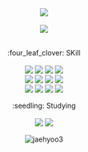 <div align="center">
    <img src="https://capsule-render.vercel.app/api?type=Cylinder&color=timeGradient&section=header&text=Welcome%20to%20JaeHyo's%20GitHub%20👋&animation=twinkling&fontSize=50&fontAlignY=50&height=200" />
  <br>
  <br>
     <a href="https://hits.seeyoufarm.com"><img src="https://hits.seeyoufarm.com/api/count/incr/badge.svg?url=https%3A%2F%2Fgithub.com%2Fjaehyoo3&count_bg=%2379C83D&title_bg=%23555555&icon=github.svg&icon_color=%23E7E7E7&title=hits&edge_flat=false"/></a>                 
</div> 
<br>
<p align="center">
  :four_leaf_clover: SKill
<br>
<br>
  <img src="https://img.shields.io/badge/SpringBoot-6DB33F?style=flat&logo=springboot&logoColor=white"/>
	<img src="https://img.shields.io/badge/Java-007396?style=flat&logo=Conda-Forge&logoColor=white" />
	<img src="https://img.shields.io/badge/Spring-6DB33F?style=flat&logo=Spring&logoColor=white" />
  <img src="https://img.shields.io/badge/MySQL-4479A1?style=flat&logo=MySQL&logoColor=white" />
  <br>
  <img src="https://img.shields.io/badge/JavaScript-F7DF1E?style=flat&logo=JavaScript&logoColor=white" />
  <img src="https://img.shields.io/badge/HTML5-E34F26?style=flat&logo=HTML5&logoColor=white" />
  <img src="https://img.shields.io/badge/AWS_RDS-527FFF?style=flat&logo=amazonrds&logoColor=white" />
  <img src="https://img.shields.io/badge/AWS_EC2-FF9900?style=flat&logo=amazonec2&logoColor=white" />
	<br>
  <img src="https://img.shields.io/badge/vuejs-339933?style=flat&logo=JavaScript&logoColor=white" />
  <img src="https://img.shields.io/badge/jenkins-D24939?style=flat&logo=Jenkins&logoColor=white" /> 
  <img src="https://img.shields.io/badge/Intellij-000000?style=flat&logo=intellijidea&logoColor=white" /> 
  <img src="https://img.shields.io/badge/github-181717?style=flat&logo=Github&logoColor=white" /> 
  <br>
  <p align="center"> :seedling: Studying <br><br> <img src="https://img.shields.io/badge/JWT-6DB33F?style=flat&logo=springboot&logoColor=white" />
  <img src="https://img.shields.io/badge/springsecurity-6DB33F?style=flat&logo=SpringSecurity&logoColor=white" /></p>
</p>

<div align=center>
    <img src="https://github-readme-stats.vercel.app/api/top-langs?username=jaehyoo3&show_icons=true&layout=compact&theme=merko" alt="jaehyoo3" />
  </div>
<!--
**jaehyoo3/jaehyoo3** is a ✨ _special_ ✨ repository because its `README.md` (this file) appears on your GitHub profile.

Here are some ideas to get you started:

- 🔭 I’m currently working on ...
- 🌱 I’m currently learning ...
- 👯 I’m looking to collaborate on ...
- 🤔 I’m looking for help with ...
- 💬 Ask me about ...
- 📫 How to reach me: ...
- 😄 Pronouns: ...
- ⚡ Fun fact: ...
-->
